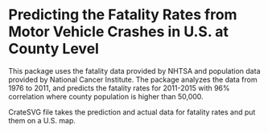 # Predicting the Fatality Rates from Motor Vehicle Crashes in U.S. at County Level

This package uses the fatality data provided by NHTSA and population data provided by National Cancer Institute. The package analyzes the data from 1976 to 2011, and predicts the fatality rates for 2011-2015 with 96% correlation where county population is higher than 50,000.

CrateSVG file takes the prediction and actual data for fatality rates and put them on a U.S. map.
 